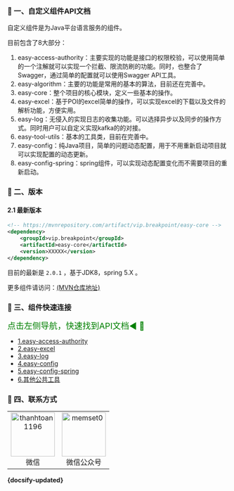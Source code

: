 ### 🐘 一、自定义组件API文档

自定义组件是为Java平台语言服务的组件。

目前包含了8大部分：

1. easy-access-authority：主要实现的功能是接口的权限校验，可以使用简单的一个注解就可以实现一个拦截、限流防刷的功能。同时，也整合了Swagger，通过简单的配置就可以使用Swagger API工具。
2. easy-algorithm：主要的功能是常用的基本的算法，目前还在完善中。
3. easy-core：整个项目的核心模块，定义一些基本的操作。
4. easy-excel：基于POI的excel简单的操作，可以实现excel的下载以及文件的解析功能，方便实用。
5. easy-log：无侵入的实现日志的收集功能。可以选择异步以及同步的操作方式。同时用户可以自定义实现kafka的的对接。
6. easy-tool-utils：基本的工具类，目前在完善中。
7. easy-config：纯Java项目，简单的问题动态配置，用于不用重新启动项目就可以实现配置的动态更新。
8. easy-config-spring：spring组件，可以实现动态配置变化而不需要项目的重新启动。

### 🐘 二、版本

#### 2.1 最新版本

```xml
<!-- https://mvnrepository.com/artifact/vip.breakpoint/easy-core -->
<dependency>
    <groupId>vip.breakpoint</groupId>
    <artifactId>easy-core</artifactId>
    <version>XXXXX</version>
</dependency>
```

目前的最新是 `2.0.1` ，基于JDK8，spring 5.X 。

更多组件请访问：[(MVN仓库地址)](https://mvnrepository.com/artifact/vip.breakpoint)

### 🐘 三、组件快速连接

<font color='green' style='font-size:19px'>点击左侧导航，快速找到API文档◀️ 🐘 </font>

  * [1.easy-access-authority](documents/easy-access-authority.md)
  * [2.easy-excel](documents/easy-excel.md)
  * [3.easy-log](documents/easy-log.md)
  * [4.easy-config](documents/easy-config.md)
  * [5.easy-config-spring](documents/easy-config-spring.md)
  * [6.其他公共工具](documents/others.md)


### 🐘 四、联系方式

<table>
  <tr>
    <td align="center">
      <a href="#">
        <img src="pic/image-20220516083922821.png" width="100px;" alt="thanhtoan1196"/>
      </a>
      <br />
      <span>微信</span>
    </td>
    <td align="center">
      <a href="#">
        <img src="pic/README/image-20221124084524936.png" width="100px;" alt="memset0"/>
      </a>
      <br />
      <span>微信公众号</span>
    </td>
  </tr>
</table>

<!--
![image-20220516083922821](pic/image-20220516083922821.png)

![image-20221124084524936](pic/README/image-20221124084524936.png)
 -->


**{docsify-updated}** 